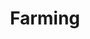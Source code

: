 ---
title: Farming
slug: farming
taxonomy:
	tag: industry
content:
    items:
        '@taxonomy.industry': farming
    order:
        by: date
        dir: desc
---